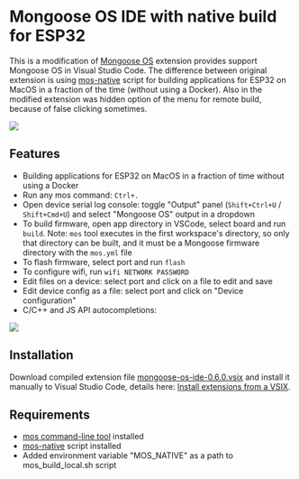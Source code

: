 # Mongoose OS IDE with native build for ESP32

This is a modification of [Mongoose OS](https://mongoose-os.com) extension provides support Mongoose OS in Visual Studio Code. The difference between original extension is using [mos-native](https://github.com/v-kiniv/mos-native) script for building applications for ESP32 on MacOS in a fraction of the time (without using a Docker). Also in the modified extension was hidden option of the menu for remote build, because of false clicking sometimes.

![](https://mongoose-os.com/docs/quickstart/images/ide.png)

## Features

- Building applications for ESP32 on MacOS in a fraction of time without using a Docker
- Run any mos command: `Ctrl+.`
- Open device serial log console: toggle "Output" panel
  (`Shift+Ctrl+U` / `Shift+Cmd+U`)
  and select "Mongoose OS" output in a dropdown
- To build firmware, open app directory in VSCode, select board and run `build`.
  Note: `mos` tool executes in the first workspace's directory, so only that
  directory can be built, and it must be a Mongoose firmware directory with
  the `mos.yml` file
- To flash firmware, select port and run `flash`
- To configure wifi, run `wifi NETWORK PASSWORD`
- Edit files on a device: select port and click on a file to edit and save
- Edit device config as a file: select port and click on "Device configuration"
- C/C++ and JS API autocompletions:

![](https://mongoose-os.com/docs/quickstart/images/ide_autocomplete.gif)

## Installation

Download compiled extension file [mongoose-os-ide-0.6.0.vsix](https://github.com/kotelnikov/mongoose-os-ide-native/blob/master/mongoose-os-ide-0.6.0.vsix) and install it manually to Visual Studio Code, details here: [Install extensions from a VSIX](https://code.visualstudio.com/docs/editor/extension-marketplace#_install-from-a-vsix).

## Requirements

* [mos command-line tool](https://mongoose-os.com/docs/) installed
* [mos-native](https://github.com/v-kiniv/mos-native) script installed
* Added environment variable "MOS_NATIVE" as a path to mos_build_local.sh script
